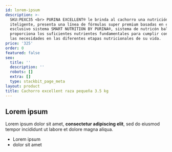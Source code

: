 ```yaml
---
id: lorem-ipsum
description: >-
  SKU:PEXC35 <br> PURINA EXCELLENT® le brinda al cachorro una nutrición
  iteligente, presenta una línea de fórmulas super premium basadas en el
  esclusivo sistema SMART NUTRITION BY PURINA®, sistema de nutricón balanceado,
  proporciona los suficientes nutrientes fundamentales para cumplir con todas
  las necesidades en las diferentes etapas nutricionales de su vida.
price: '325'
order: 0
featured: false
seo:
  title: ''
  description: ''
  robots: []
  extra: []
  type: stackbit_page_meta
layout: product
title: Cachorro excellent raza pequeña 3.5 kg
---
```

## Lorem ipsum

Lorem ipsum dolor sit amet, **consectetur adipiscing elit**, sed do eiusmod tempor incididunt ut labore et dolore magna aliqua.

- Lorem ipsum
- dolor sit amet